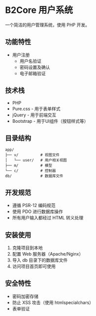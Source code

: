 # B2Core 用户系统

一个简洁的用户管理系统，使用 PHP 开发。

## 功能特性

- 用户注册
  - 用户名验证
  - 密码设置及确认
  - 电子邮箱验证

## 技术栈

- PHP
- Pure.css - 用于表单样式
- jQuery - 用于前端交互
- Bootstrap - 用于UI组件（按钮样式等）

## 目录结构

```
app/
├── v/          # 视图文件
│   └── user/   # 用户相关视图
├── m/          # 模型
└── c/          # 控制器
db/             # 数据库文件
```

## 开发规范

- 遵循 PSR-12 编码规范
- 使用 PDO 进行数据库操作
- 所有用户输入都经过 HTML 转义处理

## 安装使用

1. 克隆项目到本地
2. 配置 Web 服务器（Apache/Nginx）
3. 导入 db 目录下的数据库文件
4. 访问项目首页即可使用

## 安全特性

- 密码加密存储
- 防止 XSS 攻击（使用 htmlspecialchars）
- 表单验证
